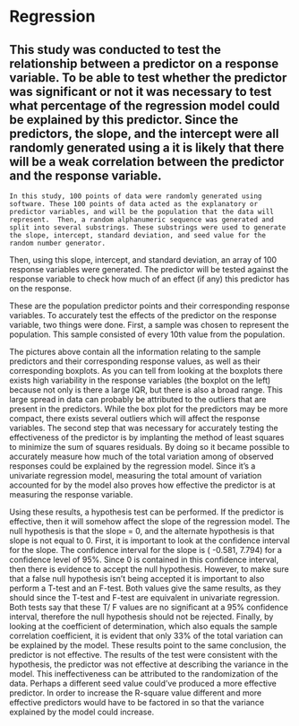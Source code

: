 # Regression
## This study was conducted to test the relationship between a predictor on a response variable. To be able to test whether the predictor was significant or not it was necessary to test what percentage of the regression model could be explained by this predictor. Since the predictors, the slope, and the intercept were all randomly generated using a  it is likely that there will be a weak correlation between the predictor and the response variable. 
	In this study, 100 points of data were randomly generated using software. These 100 points of data acted as the explanatory or predictor variables, and will be the population that the data will represent.  Then, a random alphanumeric sequence was generated and split into several substrings. These substrings were used to generate the slope, intercept, standard deviation, and seed value for the random number generator. 
 
Then, using this slope, intercept, and standard deviation, an array of 100 response variables were generated. The predictor will be tested against the response variable to check how much of an effect (if any) this predictor has on the response. 
 
These are the population predictor points and their corresponding response variables. 
	To accurately test the effects of the predictor on the response variable, two things were done. First, a sample was chosen to represent the population. This sample consisted of every 10th value from the population.  
   
The pictures above contain all the information relating to the sample predictors and their corresponding response values, as well as their corresponding boxplots. As you can tell from looking at the boxplots there exists high variability in the response variables (the boxplot on the left) because not only is there a large IQR, but there is also a broad range. This large spread in data can probably be attributed to the outliers that are present in the predictors. While the box plot for the predictors may be more compact, there exists several outliers which will affect the response variables. 
	The second step that was necessary for accurately testing the effectiveness of the predictor is by implanting the method of least squares to minimize the sum of squares residuals. By doing so it became possible to accurately measure how much of the total variation among of observed responses could be explained by the regression model. Since it’s a univariate regression model, measuring the total amount of variation accounted for by the model also proves how effective the predictor is at measuring the response variable. 
 
	
								
  	
Using these results, a hypothesis test can be performed. If the predictor is effective, then it will somehow affect the slope of the regression model. The null hypothesis is that the slope = 0, and the alternate hypothesis is that slope is not equal to 0. First, it is important to look at the confidence interval for the slope. The confidence interval for the slope is ( -0.581, 7.794) for a confidence level of 95%. Since 0 is contained in this confidence interval, then there is evidence to accept the null hypothesis. However, to make sure that a false null hypothesis isn’t being accepted it is important to also perform a T-test and an F-test. Both values give the same results, as they should since the T-test and F-test are equivalent in univariate regression. Both tests say that these T/ F values are no significant at a 95% confidence interval, therefore the null hypothesis should not be rejected. Finally, by looking at the coefficient of determination, which also equals the sample correlation coefficient, it is evident that only 33% of the total variation can be explained by the model. These results point to the same conclusion, the predictor is not effective. 
	The results of the test were consistent with the hypothesis, the predictor was not effective at describing the variance in the model. This ineffectiveness can be attributed to the randomization of the data. Perhaps a different seed value could’ve produced a more effective predictor. In order to increase the R-square value different and more effective predictors would have to be factored in so that the variance explained by the model could increase. 
